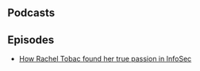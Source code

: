 ## Podcasts

## Episodes
- [How Rachel Tobac found her true passion in InfoSec](https://www.freecodecamp.org/news/podcast-rachel-tobac/)